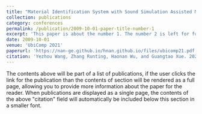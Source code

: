 ```yaml
---
title: "Material Identification System with Sound Simulation Assisted Method in VR/AR Scenarios"
collection: publications
category: conferences
permalink: /publication/2009-10-01-paper-title-number-1
excerpt: 'This paper is about the number 1. The number 2 is left for future work.'
date: 2009-10-01
venue: 'UbiComp 2021'
paperurl: 'https://nan-ge.github.io/hnan.github.io/files/ubicomp21.pdf'
citation: 'Yezhou Wang, Zhang Runting, Haonan Wu, and Guangtao Xue. 2021. Material Identification System with Sound Simulation Assisted Method in VR/AR Scenarios. In Adjunct Proceedings of the 2021 ACM International Joint Conference on Pervasive and Ubiquitous Computing and Proceedings of the 2021 ACM International Symposium on Wearable Computers (UbiComp/ISWC '21 Adjunct). Association for Computing Machinery, New York, NY, USA, 575–579. https://doi.org/10.1145/3460418.3480162'
---
```


The contents above will be part of a list of publications, if the user clicks the link for the publication than the contents of section will be rendered as a full page, allowing you to provide more information about the paper for the reader. When publications are displayed as a single page, the contents of the above "citation" field will automatically be included below this section in a smaller font.
